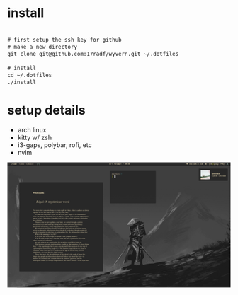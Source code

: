 install 
=======

```shell script

# first setup the ssh key for github
# make a new directory
git clone git@github.com:17radf/wyvern.git ~/.dotfiles

# install 
cd ~/.dotfiles
./install

```

setup details
=============

- arch linux
- kitty w/ zsh
- i3-gaps, polybar, rofi, etc
- nvim 

![arch](https://github.com/17radf/dotfiles/blob/master/config/screenshot.png)
